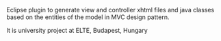 Eclipse plugin to generate view and controller xhtml files and java classes based on the entities of the model in MVC design pattern.

It is university project at ELTE, Budapest, Hungary